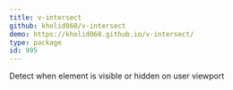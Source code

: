 ```yaml
---
title: v-intersect
github: kholid060/v-intersect
demo: https://kholid060.github.io/v-intersect/
type: package
id: 995
---
```

Detect when element is visible or hidden on user viewport